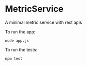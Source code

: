 # MetricService
A minimal metric service with rest apis

To run the app:

`node app.js`

To run the tests:

`npm test`
